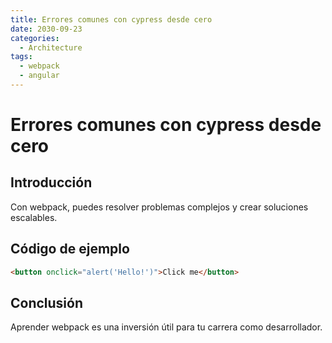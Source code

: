 ```yaml
---
title: Errores comunes con cypress desde cero
date: 2030-09-23
categories:
  - Architecture
tags:
  - webpack
  - angular
---
```


# Errores comunes con cypress desde cero

## Introducción

Con webpack, puedes resolver problemas complejos y crear soluciones escalables.

## Código de ejemplo

```html
<button onclick="alert('Hello!')">Click me</button>
```

## Conclusión

Aprender webpack es una inversión útil para tu carrera como desarrollador.